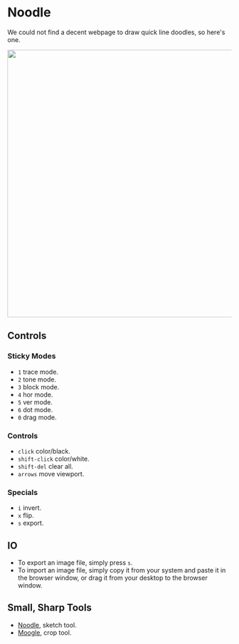 # Noodle

We could not find a decent webpage to draw quick line doodles, so here's one.

<img src='https://raw.githubusercontent.com/hundredrabbits/Noodle/master/PREVIEW.jpg' width="600"/>

## Controls

### Sticky Modes

- `1` trace mode.
- `2` tone mode.
- `3` block mode.
- `4` hor mode.
- `5` ver mode.
- `6` dot mode.
- `0` drag mode.

### Controls

- `click` color/black.
- `shift-click` color/white.
- `shift-del` clear all.
- `arrows` move viewport.

### Specials

- `i` invert.
- `x` flip.
- `s` export.

## IO

- To export an image file, simply press `s`.
- To import an image file, simply copy it from your system and paste it in the browser window, or drag it from your desktop to the browser window.

## Small, Sharp Tools

- [Noodle](https://github.com/hundredrabbits/noodle), sketch tool.
- [Moogle](https://github.com/hundredrabbits/moogle), crop tool.